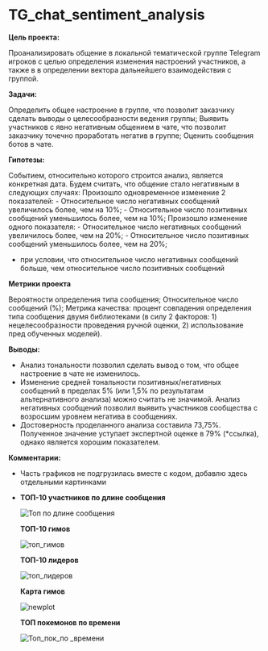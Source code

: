 # TG_chat_sentiment_analysis

**Цель проекта:**

Проанализировать общение в локальной тематической группе Telegram игроков с целью определения изменения настроений участников, 
а также в в определении вектора дальнейшего взаимодействия с группой.

**Задачи:**

Определить общее настроение в группе, что позволит заказчику сделать выводы о целесообразности ведения группы;
Выявить участников с явно негативным общением в чате, что позволит заказчику точечно проработать негатив в группе;
Оценить сообщения ботов в чате.

**Гипотезы:**

Событием, относительно которого строится анализ, является конкретная дата.
Будем считать, что общение стало негативным в следующих случаях:
  Произошло одновременное изменение 2 показателей:
    - Относительное число негативных сообщений увеличилось более, чем на 10%;
    - Относительное число позитивных сообщений уменьшилось более, чем на 10%;
  Произошло изменение одного показателя:
    - Относительное число негативных сообщений увеличилось более, чем на 20%;
    - Относительное число позитивных сообщений уменьшилось более, чем на 20%;
* при условии, что относительное число негативных сообщений больше, чем относительное число позитивных сообщений

**Метрики проекта**

Вероятности определения типа сообщения;
Относительное число сообщений (%);
Метрика качества: процент совпадения определения типа сообщения двумя библиотеками (в силу 2 факторов: 1) нецелесообразности проведения ручной оценки, 2) использование пред обученных моделей).

**Выводы:**

- Анализ тональности позволил сделать вывод о том, что общее настроение в чате не изменилось. 
- Изменение средней тональности позитивных/негативных сообщений в пределах 5% (или 1,5% по результатам альтернативного анализа) можно считать не значимой.
  Анализ негативных сообщений позволил выявить участников сообщества с возросшим уровнем негатива в сообщениях.
- Достоверность проделанного анализа составила 73,75%. Полученное значение уступает экспертной оценке  в 79% (*ссылка), однако является хорошим показателем.

**Комментарии:**
 - Часть графиков не подгрузилась вместе с кодом, добавлю здесь отдельными картинками
 - 
   **ТОП-10 участников по длине сообщения**
   
   ![Топ по длине сообщения](https://github.com/Lany4/TG_chat_sentiment_analysis/assets/117763138/bb1e45f1-3cbf-4bfc-92dd-1d9858c2a24f)
   
   **ТОП-10 гимов**
   
   ![топ_гимов](https://github.com/Lany4/TG_chat_sentiment_analysis/assets/117763138/ad198d63-86e4-4a8b-8e54-0b2d790848c1)
   
   **ТОП-10 лидеров**
   
   ![топ_лидеров](https://github.com/Lany4/TG_chat_sentiment_analysis/assets/117763138/32d15bb3-3457-4787-87a7-ee9f62296d24)
   
   **Карта гимов**
   
   ![newplot](https://github.com/Lany4/TG_chat_sentiment_analysis/assets/117763138/e4a15bfd-2c57-4638-972e-a7441b1a71de)
   
   **ТОП покемонов по времени**
   
   ![Топ_пок_по _времени](https://github.com/Lany4/TG_chat_sentiment_analysis/assets/117763138/0e030ac1-8794-4ec7-aef4-d7962aab2247)




